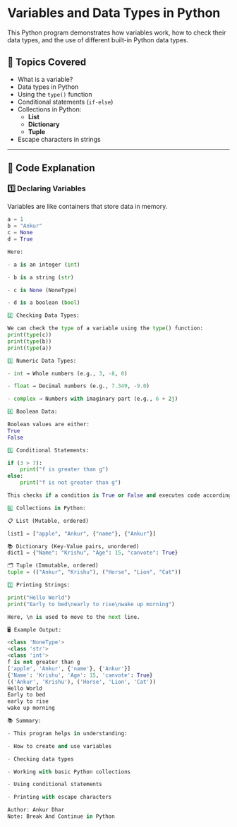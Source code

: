 # Variables and Data Types in Python

This Python program demonstrates how variables work, how to check their data types, and the use of different built-in Python data types.

## 📌 Topics Covered
- What is a variable?
- Data types in Python
- Using the `type()` function
- Conditional statements (`if-else`)
- Collections in Python:
  - **List**
  - **Dictionary**
  - **Tuple**
- Escape characters in strings

---

## 📄 Code Explanation

### 1️⃣ Declaring Variables
Variables are like containers that store data in memory.
```python
a = 1
b = "Ankur"
c = None
d = True

Here:

- a is an integer (int)

- b is a string (str)

- c is None (NoneType)

- d is a boolean (bool)

2️⃣ Checking Data Types:

We can check the type of a variable using the type() function:
print(type(c))
print(type(b))
print(type(a))

3️⃣ Numeric Data Types:

- int → Whole numbers (e.g., 3, -8, 0)

- float → Decimal numbers (e.g., 7.349, -9.0)

- complex → Numbers with imaginary part (e.g., 6 + 2j)

4️⃣ Boolean Data:

Boolean values are either:
True
False

5️⃣ Conditional Statements:

if (3 > 7):
    print("f is greater than g")
else:
    print("f is not greater than g")

This checks if a condition is True or False and executes code accordingly.

6️⃣ Collections in Python:

📋 List (Mutable, ordered)

list1 = ["apple", "Ankur", {"name"}, {"Ankur"}]

📚 Dictionary (Key-Value pairs, unordered)
dict1 = {"Name": "Krishu", "Age": 15, "canvote": True}

🗂 Tuple (Immutable, ordered)
tuple = (("Ankur", "Krishu"), ("Horse", "Lion", "Cat"))

7️⃣ Printing Strings:

print("Hello World")
print("Early to bed\nearly to rise\nwake up morning")

Here, \n is used to move to the next line.

🖥 Example Output:

<class 'NoneType'>
<class 'str'>
<class 'int'>
f is not greater than g
['apple', 'Ankur', {'name'}, {'Ankur'}]
{'Name': 'Krishu', 'Age': 15, 'canvote': True}
(('Ankur', 'Krishu'), ('Horse', 'Lion', 'Cat'))
Hello World
Early to bed
early to rise
wake up morning

📚 Summary:

- This program helps in understanding:

- How to create and use variables

- Checking data types

- Working with basic Python collections

- Using conditional statements

- Printing with escape characters

Author: Ankur Dhar
Note: Break And Continue in Python